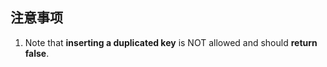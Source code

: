 

## 注意事项

1.   Note that **inserting a duplicated key** is NOT allowed and should **return false**.
